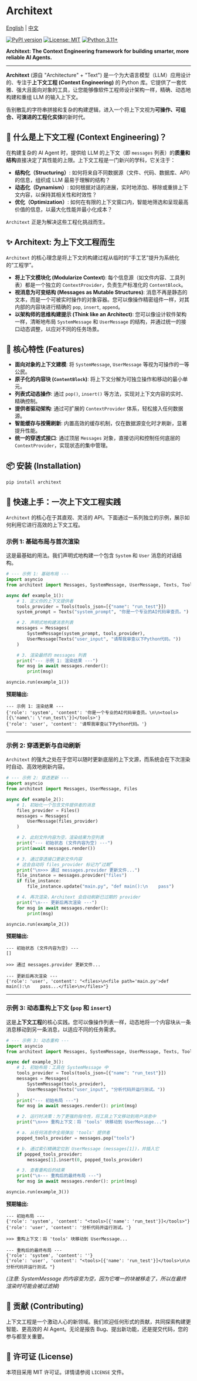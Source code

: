 
# Architext

[English](./README.md) | [中文](./README_CN.md)

[![PyPI version](https://badge.fury.io/py/architext.svg)](https://badge.fury.io/py/architext)
[![License: MIT](https://img.shields.io/badge/License-MIT-yellow.svg)](https://opensource.org/licenses/MIT)
[![Python 3.11+](https://img.shields.io/badge/python-3.11+-blue.svg)](https://www.python.org/downloads/release/python-3110/)

**Architext: The Context Engineering framework for building smarter, more reliable AI Agents.**

---

**Architext** (源自 "Architecture" + "Text") 是一个为大语言模型（LLM）应用设计的、专注于**上下文工程 (Context Engineering)** 的 Python 库。它提供了一套优雅、强大且面向对象的工具，让您能够像软件工程师设计架构一样，精确、动态地构建和重组 LLM 的输入上下文。

告别散乱的字符串拼接和复杂的构建逻辑，进入一个将上下文视为**可操作、可组合、可演进的工程化实体**的新时代。

## 🤔 什么是上下文工程 (Context Engineering)？

在构建复杂的 AI Agent 时，提供给 LLM 的上下文（即 `messages` 列表）的**质量和结构**直接决定了其性能的上限。上下文工程是一门新兴的学科，它关注于：

*   **结构化（Structuring）**: 如何将来自不同数据源（文件、代码、数据库、API）的信息，组织成 LLM 最易于理解的结构？
*   **动态化（Dynamism）**: 如何根据对话的进展，实时地添加、移除或重排上下文内容，以保持其相关性和时效性？
*   **优化（Optimization）**: 如何在有限的上下文窗口内，智能地筛选和呈现最高价值的信息，以最大化性能并最小化成本？

`Architext` 正是为解决这些工程化挑战而生。

## ✨ Architext: 为上下文工程而生

`Architext` 的核心理念是将上下文的构建过程从临时的“手工艺”提升为系统化的“工程学”。

*   **将上下文模块化 (Modularize Context)**: 每个信息源（如文件内容、工具列表）都是一个独立的 `ContextProvider`，负责生产标准化的 `ContentBlock`。
*   **视消息为可变结构 (Messages as Mutable Structures)**: 消息不再是静态的文本，而是一个可被实时操作的对象容器。您可以像操作精密组件一样，对其内部的内容块进行精确的 `pop`, `insert`, `append`。
*   **以架构师的思维构建提示 (Think like an Architect)**: 您可以像设计软件架构一样，清晰地布局 `SystemMessage` 和 `UserMessage` 的结构，并通过统一的接口动态调整，以应对不同的任务场景。

## 🚀 核心特性 (Features)

*   **面向对象的上下文建模**: 将 `SystemMessage`, `UserMessage` 等视为可操作的一等公民。
*   **原子化的内容块 (`ContentBlock`)**: 将上下文分解为可独立操作和移动的最小单元。
*   **列表式动态操作**: 通过 `pop()`, `insert()` 等方法，实现对上下文内容的实时、精确控制。
*   **提供者驱动架构**: 通过可扩展的 `ContextProvider` 体系，轻松接入任何数据源。
*   **智能缓存与按需刷新**: 内置高效的缓存机制，仅在数据源变化时才刷新，显著提升性能。
*   **统一的穿透式接口**: 通过顶层 `Messages` 对象，直接访问和控制任何底层的 `ContextProvider`，实现状态的集中管理。

## 📦 安装 (Installation)

```bash
pip install architext
```

## 🚀 快速上手：一次上下文工程实践

`Architext` 的核心在于其直观、灵活的 API。下面通过一系列独立的示例，展示如何利用它进行高效的上下文工程。

### 示例 1: 基础布局与首次渲染

这是最基础的用法。我们声明式地构建一个包含 `System` 和 `User` 消息的对话结构。

```python
# --- 示例 1: 基础布局 ---
import asyncio
from architext import Messages, SystemMessage, UserMessage, Texts, Tools

async def example_1():
    # 1. 定义你的上下文提供者
    tools_provider = Tools(tools_json=[{"name": "run_test"}])
    system_prompt = Texts("system_prompt", "你是一个专业的AI代码审查员。")

    # 2. 声明式地构建消息列表
    messages = Messages(
        SystemMessage(system_prompt, tools_provider),
        UserMessage(Texts("user_input", "请帮我审查以下Python代码。"))
    )

    # 3. 渲染最终的 messages 列表
    print("--- 示例 1: 渲染结果 ---")
    for msg in await messages.render():
        print(msg)

asyncio.run(example_1())
```

**预期输出:**
```
--- 示例 1: 渲染结果 ---
{'role': 'system', 'content': '你是一个专业的AI代码审查员。\n\n<tools>[{\'name\': \'run_test\'}]</tools>'}
{'role': 'user', 'content': '请帮我审查以下Python代码。'}
```

---

### 示例 2: 穿透更新与自动刷新

`Architext` 的强大之处在于您可以随时更新底层的上下文源，而系统会在下次渲染时自动、高效地刷新内容。

```python
# --- 示例 2: 穿透更新 ---
import asyncio
from architext import Messages, UserMessage, Files

async def example_2():
    # 1. 初始化一个包含文件提供者的消息
    files_provider = Files()
    messages = Messages(
        UserMessage(files_provider)
    )

    # 2. 此刻文件内容为空，渲染结果为空列表
    print("--- 初始状态 (文件内容为空) ---")
    print(await messages.render())

    # 3. 通过穿透接口更新文件内容
    # 这会自动将 files_provider 标记为“过期”
    print("\n>>> 通过 messages.provider 更新文件...")
    file_instance = messages.provider("files")
    if file_instance:
        file_instance.update("main.py", "def main():\n    pass")

    # 4. 再次渲染，Architext 会自动刷新已过期的 provider
    print("\n--- 更新后再次渲染 ---")
    for msg in await messages.render():
        print(msg)

asyncio.run(example_2())
```

**预期输出:**
```
--- 初始状态 (文件内容为空) ---
[]

>>> 通过 messages.provider 更新文件...

--- 更新后再次渲染 ---
{'role': 'user', 'content': "<files>\n<file path='main.py'>def main():\n    pass...</file>\n</files>"}
```

---

### 示例 3: 动态重构上下文 (`pop` 和 `insert`)

这是**上下文工程**的核心实践。您可以像操作列表一样，动态地将一个内容块从一条消息移动到另一条消息，以适应不同的任务需求。

```python
# --- 示例 3: 动态重构 ---
import asyncio
from architext import Messages, SystemMessage, UserMessage, Texts, Tools

async def example_3():
    # 1. 初始布局：工具在 SystemMessage 中
    tools_provider = Tools(tools_json=[{"name": "run_test"}])
    messages = Messages(
        SystemMessage(tools_provider),
        UserMessage(Texts("user_input", "分析代码并运行测试。"))
    )
    print("--- 初始布局 ---")
    for msg in await messages.render(): print(msg)

    # 2. 运行时决策：为了更强的指令性，将工具上下文移动到用户消息中
    print("\n>>> 重构上下文：将 'tools' 块移动到 UserMessage...")

    # a. 从任何消息中全局弹出 'tools' 提供者
    popped_tools_provider = messages.pop("tools")

    # b. 通过索引精确定位到 UserMessage (messages[1])，并插入它
    if popped_tools_provider:
        messages[1].insert(0, popped_tools_provider)

    # 3. 查看重构后的结果
    print("\n--- 重构后的最终布局 ---")
    for msg in await messages.render(): print(msg)

asyncio.run(example_3())
```

**预期输出:**
```
--- 初始布局 ---
{'role': 'system', 'content': "<tools>[{'name': 'run_test'}]</tools>"}
{'role': 'user', 'content': '分析代码并运行测试。'}

>>> 重构上下文：将 'tools' 块移动到 UserMessage...

--- 重构后的最终布局 ---
{'role': 'system', 'content': ''}
{'role': 'user', 'content': "<tools>[{'name': 'run_test'}]</tools>\n\n分析代码并运行测试。"}
```
*(注意: SystemMessage 的内容变为空，因为它唯一的块被移走了，所以在最终渲染时可能会被过滤掉)*

## 🤝 贡献 (Contributing)

上下文工程是一个激动人心的新领域。我们欢迎任何形式的贡献，共同探索构建更智能、更高效的 AI Agent。无论是报告 Bug、提出新功能，还是提交代码，您的参与都至关重要。

## 📄 许可证 (License)

本项目采用 MIT 许可证。详情请参阅 `LICENSE` 文件。

